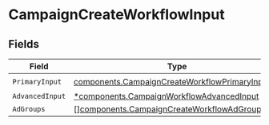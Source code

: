 # CampaignCreateWorkflowInput


## Fields

| Field                                                                                                            | Type                                                                                                             | Required                                                                                                         | Description                                                                                                      |
| ---------------------------------------------------------------------------------------------------------------- | ---------------------------------------------------------------------------------------------------------------- | ---------------------------------------------------------------------------------------------------------------- | ---------------------------------------------------------------------------------------------------------------- |
| `PrimaryInput`                                                                                                   | [components.CampaignCreateWorkflowPrimaryInput](../../models/components/campaigncreateworkflowprimaryinput.md)   | :heavy_check_mark:                                                                                               | N/A                                                                                                              |
| `AdvancedInput`                                                                                                  | [*components.CampaignWorkflowAdvancedInput](../../models/components/campaignworkflowadvancedinput.md)            | :heavy_minus_sign:                                                                                               | N/A                                                                                                              |
| `AdGroups`                                                                                                       | [][components.CampaignCreateWorkflowAdGroupInput](../../models/components/campaigncreateworkflowadgroupinput.md) | :heavy_minus_sign:                                                                                               | N/A                                                                                                              |